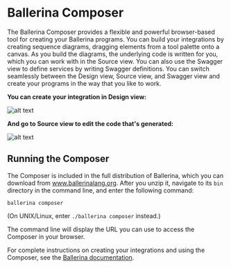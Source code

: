 # Ballerina Composer

The Ballerina Composer provides a flexible and powerful browser-based tool for creating your Ballerina programs. You can build your integrations by creating sequence diagrams, dragging elements from a tool palette onto a canvas. As you build the diagrams, the underlying code is written for you, which you can work with in the Source view. You can also use the Swagger view to define services by writing Swagger definitions. You can switch seamlessly between the Design view, Source view, and Swagger view and create your programs in the way that you like to work. 

**You can create your integration in Design view:**

![alt text](images/EchoDesign.png "Design view")


**And go to Source view to edit the code that's generated:**

![alt text](images/EchoSource.png "Source view")

## Running the Composer

The Composer is included in the full distribution of Ballerina, which you can download from www.ballerinalang.org. After you unzip it, navigate to its `bin` directory in the command line, and enter the following command:

```
ballerina composer
```

(On UNIX/Linux, enter `./ballerina composer` instead.)

The command line will display the URL you can use to access the Composer in your browser. 

For complete instructions on creating your integrations and using the Composer, see the [Ballerina documentation](http://ballerinalang.org/documentation/).
